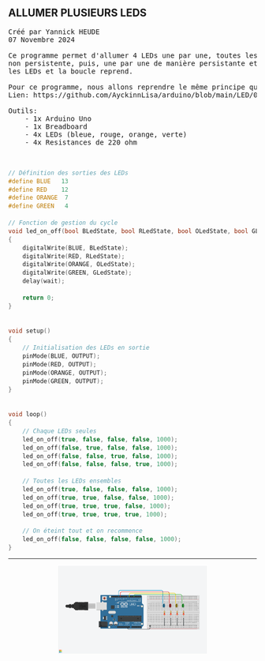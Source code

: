 ## ALLUMER PLUSIEURS LEDS

<pre>
Créé par Yannick HEUDE
07 Novembre 2024

Ce programme permet d'allumer 4 LEDs une par une, toutes les secondes de manière 
non persistente, puis, une par une de manière persistante et enfin, il éteint toutes
les LEDs et la boucle reprend.

Pour ce programme, nous allons reprendre le même principe que pour le feu tricolore.
Lien: https://github.com/AyckinnLisa/arduino/blob/main/LED/07_simulation_feu_tricolore.md

Outils:
    - 1x Arduino Uno
    - 1x Breadboard
    - 4x LEDs (bleue, rouge, orange, verte)
    - 4x Resistances de 220 ohm
</pre>

<br>

```c
// Définition des sorties des LEDs
#define BLUE   13
#define RED    12
#define ORANGE  7
#define GREEN   4

// Fonction de gestion du cycle
void led_on_off(bool BLedState, bool RLedState, bool OLedState, bool GLedState, int wait)
{
    digitalWrite(BLUE, BLedState);
    digitalWrite(RED, RLedState);
    digitalWrite(ORANGE, OLedState);
    digitalWrite(GREEN, GLedState);
    delay(wait);

    return 0;
}


void setup()
{
    // Initialisation des LEDs en sortie
    pinMode(BLUE, OUTPUT);
    pinMode(RED, OUTPUT);
    pinMode(ORANGE, OUTPUT);
    pinMode(GREEN, OUTPUT);
}


void loop()
{
    // Chaque LEDs seules
    led_on_off(true, false, false, false, 1000);
    led_on_off(false, true, false, false, 1000);
    led_on_off(false, false, true, false, 1000);
    led_on_off(false, false, false, true, 1000);

    // Toutes les LEDs ensembles
    led_on_off(true, false, false, false, 1000);
    led_on_off(true, true, false, false, 1000);
    led_on_off(true, true, true, false, 1000);
    led_on_off(true, true, true, true, 1000);

    // On éteint tout et on recommence
    led_on_off(false, false, false, false, 1000);
}
```

---

<div align="center">
    <img
        src="https://github.com/AyckinnLisa/arduino/blob/main/LED/pics/06.png"
        style="width:60%">
</div>
